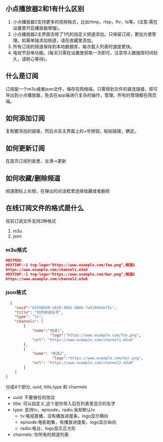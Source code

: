 ## 小点播放器2和1有什么区别

1. 小点播放器2支持更多的视频格式，比如rtmp，rtsp，flv，ts等。(注意:需在设置里开启播放器增强)。
2. 小点播放器2主界面去除了1代的自定义频道添加，只保留订阅，更加方便管理。如需单独添加频道，请在收藏里添加。
3. 所有订阅的频道保存到本地数据库，每次载入列表时速度更快。
4. 电视节目单功能。(每天只需在设置里获取一次即可，注意导入数据库时间较久，请耐心等待)。

## 什么是订阅
订阅是一个m3u或者json文件，保存在网络端，只需得到文件的直连链接，即可导出到小点播放器，免去在app端进行复杂的操作，管理。所有的管理都在网页端。

## 如何添加订阅
复制要添加的链接，然后点击主界面上的+号按钮，粘贴链接，确定。

## 如何更新订阅
在首页订阅列表里，左滑->更新

## 如何收藏/删除频道
频道图标上长按，在弹出的对话框里选择收藏或者删除

## 在线订阅文件的格式是什么
目前订阅文件支持2种格式 
1. m3u
2. json

### m3u格式

```json
#EXTM3U
#EXTINF:-1 tvg-logo="https://www.example.com/foo.png",频道1
https://www.example.com/channel1.m3u8
#EXTINF:-1 tvg-logo="https://www.example.com/bar.png",频道2
https://www.example.com/channel2.m3u8
```


### json格式
```json
  {
	"uuid":"64350b50-a810-4901-b86b-7a5106bdef2c",
	"title": "你的频道名字",
	"type": "tv",
	"channels": [
		{
			"name":"频道1",
	                "logo":"https://www.example.com/foo.png",
			"url": "https://www.example.com/channel1.m3u8"
		},
		{
			"name": "频道2",
	                 "logo":"https://www.example.com/bar.png",
			"url": "https://www.example.com/channel2.m3u8"
		}
	]
}
```
分成4个部分, uuid, title,type 和 channels
 
 * uuid: 不要做任何改动
 * title: 可以自定义,这个是你导入后在列表里显示的名字
 * type: 支持tv，episode，radio,省却默认tv
 	* tv:电视直播，没有播放进度条，logo显示横向
 	* episode:电影剧集，有播放进度条，logo显示纵向
 	* radio:电台，logo显示正方形
 * channels: 你所有的频道列表





		
